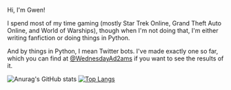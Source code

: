 <!---
GwenTheWelshGal/GwenTheWelshGal is a ✨ special ✨ repository because its `README.md` (this file) appears on your GitHub profile.
You can click the Preview link to take a look at your changes.
--->

Hi, I'm Gwen!

I spend most of my time gaming (mostly Star Trek Online, Grand Theft Auto Online, and World of Warships), though when I'm not doing that, I'm either writing fanfiction or doing things in Python.

And by things in Python, I mean Twitter bots. I've made exactly one so far, which you can find at <a href="https://twitter.com/WednesdayAd2ams/" target="_blank" rel="noreferreer noopener">@WednesdayAd2ams</a> if you want to see the results of it.


![Anurag's GitHub stats](https://github-readme-stats.vercel.app/api?username=GwenTheWelshGal&show_icons=true&theme=transparent)
[![Top Langs](https://github-readme-stats.vercel.app/api/top-langs/?username=GwenTheWelshGal&show_icons=true&theme=transparent)](https://github.com/anuraghazra/github-readme-stats)

<!---
![](https://raw.githubusercontent.com/GwenTheWelshGal/github-stats-1/master/generated/overview.svg)
![](https://raw.githubusercontent.com/GwenTheWelshGal/github-stats-1/master/generated/languages.svg)
--->
